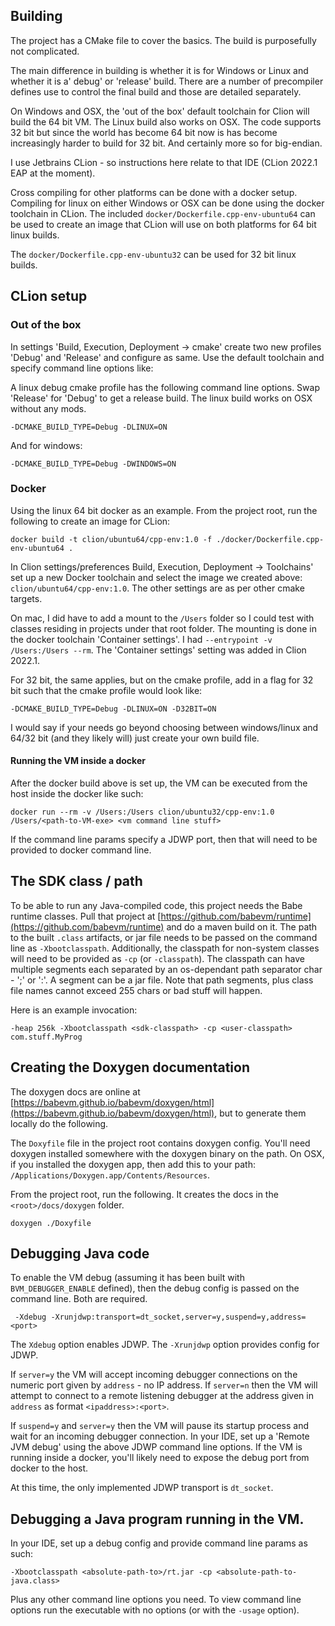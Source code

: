 ## Building

The project has a CMake file to cover the basics.  The build is purposefully not complicated. 

The main difference in building is whether it is for Windows or Linux and whether it is a' debug' or 'release' build.  There are a number of precompiler defines use to control the final build and those are detailed separately. 

On Windows and OSX, the 'out of the box' default toolchain for Clion will build the 64 bit VM.  The Linux build also works on OSX.  The code supports 32 bit but since the world has become 64 bit now is has become increasingly harder to build for 32 bit.  And certainly more so for big-endian.

I use Jetbrains CLion - so instructions here relate to that IDE (CLion 2022.1 EAP at the moment).

Cross compiling for other platforms can be done with a docker setup.  Compiling for linux on either Windows or OSX can be done using the docker toolchain in CLion.  The included `docker/Dockerfile.cpp-env-ubuntu64` can be used to create an image that CLion will use on both platforms for 64 bit linux builds.

The `docker/Dockerfile.cpp-env-ubuntu32` can be used for 32 bit linux builds.

## CLion setup

### Out of the box

In settings 'Build, Execution, Deployment -> cmake' create two new profiles 'Debug' and 'Release' and configure as same.  Use the default toolchain and specify command line options like:

A linux debug cmake profile has the following command line options.  Swap 'Release' for 'Debug' to get a release build.  The linux build works on OSX without any mods.

```
-DCMAKE_BUILD_TYPE=Debug -DLINUX=ON
```

And for windows:

```
-DCMAKE_BUILD_TYPE=Debug -DWINDOWS=ON
```

### Docker

Using the linux 64 bit docker as an example.  From the project root, run the following to create an image for CLion:

```
docker build -t clion/ubuntu64/cpp-env:1.0 -f ./docker/Dockerfile.cpp-env-ubuntu64 .
```

In Clion settings/preferences Build, Execution, Deployment -> Toolchains' set up a new Docker toolchain and select the image we created above: `clion/ubuntu64/cpp-env:1.0`.  The other settings are as per other cmake targets.

On mac, I did have to add a mount to the `/Users` folder so I could test with classes residing in projects under that root folder.  The mounting is done in the docker toolchain 'Container settings'.  I had `--entrypoint -v /Users:/Users --rm`.  The 'Container settings' setting was added in Clion 2022.1.  

For 32 bit, the same applies, but on the cmake profile, add in a flag for 32 bit such that the cmake profile would look like: 

```
-DCMAKE_BUILD_TYPE=Debug -DLINUX=ON -D32BIT=ON
```

I would say if your needs go beyond choosing between windows/linux and 64/32 bit (and they likely will) just create your own build file.   

#### Running the VM inside a docker

After the docker build above is set up, the VM can be executed from the host inside the docker like such: 

```
docker run --rm -v /Users:/Users clion/ubuntu32/cpp-env:1.0 /Users/<path-to-VM-exe> <vm command line stuff>
```

If the command line params specify a JDWP port, then that will need to be provided to docker command line.  

## The SDK class / path

To be able to run any Java-compiled code, this project needs the Babe runtime classes.  Pull that project at [https://github.com/babevm/runtime](https://github.com/babevm/runtime) and do a maven build on it.  The path to the built `.class` artifacts, or jar file needs to be passed on the command line as `-Xbootclasspath`.  Additionally, the classpath for non-system classes will need to be provided as `-cp` (or `-classpath`).  The classpath can have multiple segments each separated by an os-dependant path separator char - ';' or ':'.  A segment can be a jar file.  Note that path segments, plus class file names cannot exceed 255 chars or bad stuff will happen.

Here is an example invocation:

```
-heap 256k -Xbootclasspath <sdk-classpath> -cp <user-classpath> com.stuff.MyProg
```

## Creating the Doxygen documentation

The doxygen docs are online at [https://babevm.github.io/babevm/doxygen/html](https://babevm.github.io/babevm/doxygen/html), but to generate them locally do the following.

The `Doxyfile` file in the project root contains doxygen config.  You'll need doxygen installed somewhere with the doxygen binary on the path.  On OSX, if you installed the doxygen app, then add this to your path: `/Applications/Doxygen.app/Contents/Resources`.

From the project root, run the following.  It creates the docs in the `<root>/docs/doxygen` folder.

```
doxygen ./Doxyfile
```

## Debugging Java code

To enable the VM debug (assuming it has been built with `BVM_DEBUGGER_ENABLE` defined), then the debug config is passed on the command line. Both are required.

```
 -Xdebug -Xrunjdwp:transport=dt_socket,server=y,suspend=y,address=<port>
 ```

The `Xdebug` option enables JDWP.  The `-Xrunjdwp` option provides config for JDWP.   

If `server=y` the VM will accept incoming debugger connections on the numeric port given by `address` - no IP address.  If `server=n` then the VM will attempt to connect to a remote listening debugger at the address given in `address` as format `<ipaddress>:<port>`.

If `suspend=y` and `server=y` then the VM will pause its startup process and wait for an incoming debugger connection.  In your IDE, set up a 'Remote JVM debug' using the above JDWP command line options.  If the VM is running inside a docker, you'll likely need to expose the debug port from docker to the host.  

At this time, the only implemented JDWP transport is `dt_socket`.

## Debugging a Java program running in the VM.

In your IDE, set up a debug config and provide command line params as such:

```
-Xbootclasspath <absolute-path-to>/rt.jar -cp <absolute-path-to-java.class>
```

Plus any other command line options you need. To view command line options run the executable with no options (or with the `-usage` option). 